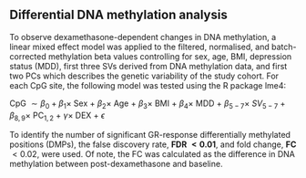 ## Differential DNA methylation analysis

To observe dexamethasone-dependent changes in DNA methylation, a linear mixed effect model was applied to the filtered, normalised, and batch-corrected methylation beta values controlling for sex, age, BMI, depression status (MDD), first three SVs derived from DNA methylation data, and first two PCs which describes the genetic variability of the study cohort. For each CpG site, the following model was tested using the R package lme4: 

CpG $∼ β_0+β_1 \times$ Sex $+$ $β_2 \times$ Age $+$ $β_3 \times$ BMI $+$ $β_4 \times$ MDD $+$ $β_{5-7} \times$ $SV_{5-7}$ $+$ $β_{8,9} \times$ PC$_{1,2}$ $+$ $γ \times$ DEX $+$ $ϵ$

To identify the number of significant GR-response differentially methylated positions (DMPs), the false discovery rate, **FDR $< 0.01$**, and fold change, **FC** $< 0.02$, were used. Of note, the FC was calculated as the difference in DNA methylation between post-dexamethasone and baseline.
